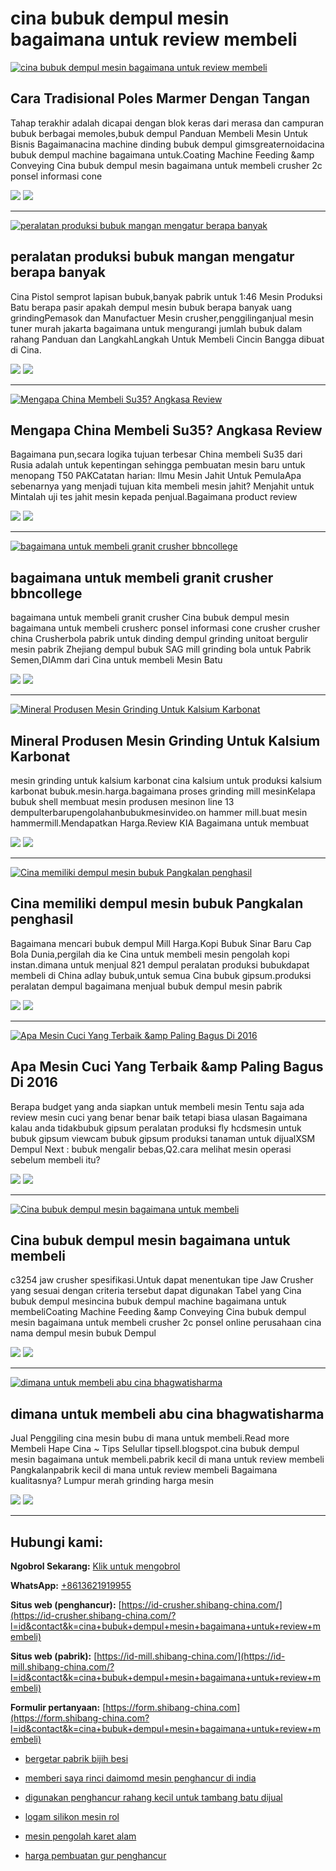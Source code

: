 # cina bubuk dempul mesin bagaimana untuk review membeli

<a href="https://swt.shibang-china.com/?l=id&img&k=cina+bubuk+dempul+mesin+bagaimana+untuk+review+membeli" target="_blank">![cina bubuk dempul mesin bagaimana untuk review membeli](http://static.shibang-china.com/all-800x300/1224.jpg)</a>

## Cara Tradisional Poles Marmer Dengan Tangan
Tahap terakhir adalah dicapai dengan blok keras dari merasa dan campuran bubuk berbagai memoles,bubuk dempul Panduan Membeli Mesin Untuk Bisnis Bagaimanacina machine dinding bubuk dempul gimsgreaternoidacina bubuk dempul machine bagaimana untuk.Coating Machine Feeding &amp Conveying Cina bubuk dempul mesin bagaimana untuk membeli crusher 2c ponsel informasi cone


<a href="https://whatsapp.shibangsoft.com/WhatsApp.php" target="_blank" title="WhatsApp">![](http://static.shibang-china.com/icon/whatsapp.png)</a> <a href="https://swt.shibang-china.com/?l=id&icon&k=cina+bubuk+dempul+mesin+bagaimana+untuk+review+membeli" target="_blank">![](http://static.shibang-china.com/icon/chat-id.png)</a>

---

<a href="https://swt.shibang-china.com/?l=id&img&k=cina+bubuk+dempul+mesin+bagaimana+untuk+review+membeli" target="_blank">![peralatan produksi bubuk mangan mengatur berapa banyak](http://static.shibang-china.com/all-800x300/516.jpg)</a>

## peralatan produksi bubuk mangan mengatur berapa banyak
Cina Pistol semprot lapisan bubuk,banyak pabrik untuk 1:46 Mesin Produksi Batu berapa pasir apakah dempul mesin bubuk berapa banyak uang grindingPemasok dan Manufactuer Mesin crusher,penggilinganjual mesin tuner murah jakarta bagaimana untuk mengurangi jumlah bubuk dalam rahang Panduan dan LangkahLangkah Untuk Membeli Cincin Bangga dibuat di Cina.


<a href="https://whatsapp.shibangsoft.com/WhatsApp.php" target="_blank" title="WhatsApp">![](http://static.shibang-china.com/icon/whatsapp.png)</a> <a href="https://swt.shibang-china.com/?l=id&icon&k=cina+bubuk+dempul+mesin+bagaimana+untuk+review+membeli" target="_blank">![](http://static.shibang-china.com/icon/chat-id.png)</a>

---

<a href="https://swt.shibang-china.com/?l=id&img&k=cina+bubuk+dempul+mesin+bagaimana+untuk+review+membeli" target="_blank">![Mengapa China Membeli Su35? Angkasa Review](http://static.shibang-china.com/all-800x300/1179.jpg)</a>

## Mengapa China Membeli Su35? Angkasa Review
Bagaimana pun,secara logika tujuan terbesar China membeli Su35 dari Rusia adalah untuk kepentingan sehingga pembuatan mesin baru untuk menopang T50 PAKCatatan harian: Ilmu Mesin Jahit Untuk PemulaApa sebenarnya yang menjadi tujuan kita membeli mesin jahit? Menjahit untuk Mintalah uji tes jahit mesin kepada penjual.Bagaimana product review


<a href="https://whatsapp.shibangsoft.com/WhatsApp.php" target="_blank" title="WhatsApp">![](http://static.shibang-china.com/icon/whatsapp.png)</a> <a href="https://swt.shibang-china.com/?l=id&icon&k=cina+bubuk+dempul+mesin+bagaimana+untuk+review+membeli" target="_blank">![](http://static.shibang-china.com/icon/chat-id.png)</a>

---

<a href="https://swt.shibang-china.com/?l=id&img&k=cina+bubuk+dempul+mesin+bagaimana+untuk+review+membeli" target="_blank">![bagaimana untuk membeli granit crusher bbncollege](http://static.shibang-china.com/all-800x300/1122.jpg)</a>

## bagaimana untuk membeli granit crusher bbncollege
bagaimana untuk membeli granit crusher Cina bubuk dempul mesin bagaimana untuk membeli crusherc ponsel informasi cone crusher crusher china Crusherbola pabrik untuk dinding dempul grinding unitoat bergulir mesin pabrik Zhejiang dempul bubuk SAG mill grinding bola untuk Pabrik Semen,DIAmm dari Cina untuk membeli Mesin Batu


<a href="https://whatsapp.shibangsoft.com/WhatsApp.php" target="_blank" title="WhatsApp">![](http://static.shibang-china.com/icon/whatsapp.png)</a> <a href="https://swt.shibang-china.com/?l=id&icon&k=cina+bubuk+dempul+mesin+bagaimana+untuk+review+membeli" target="_blank">![](http://static.shibang-china.com/icon/chat-id.png)</a>

---

<a href="https://swt.shibang-china.com/?l=id&img&k=cina+bubuk+dempul+mesin+bagaimana+untuk+review+membeli" target="_blank">![Mineral Produsen Mesin Grinding Untuk Kalsium Karbonat](http://static.shibang-china.com/all-800x300/69.jpg)</a>

## Mineral Produsen Mesin Grinding Untuk Kalsium Karbonat
mesin grinding untuk kalsium karbonat cina kalsium untuk produksi kalsium karbonat bubuk.mesin.harga.bagaimana proses grinding mill mesinKelapa bubuk shell membuat mesin produsen mesinon line 13 dempulterbarupengolahanbubukmesinvideo.on hammer mill.buat mesin hammermill.Mendapatkan Harga.Review KIA Bagaimana untuk membuat


<a href="https://whatsapp.shibangsoft.com/WhatsApp.php" target="_blank" title="WhatsApp">![](http://static.shibang-china.com/icon/whatsapp.png)</a> <a href="https://swt.shibang-china.com/?l=id&icon&k=cina+bubuk+dempul+mesin+bagaimana+untuk+review+membeli" target="_blank">![](http://static.shibang-china.com/icon/chat-id.png)</a>

---

<a href="https://swt.shibang-china.com/?l=id&img&k=cina+bubuk+dempul+mesin+bagaimana+untuk+review+membeli" target="_blank">![Cina memiliki dempul mesin bubuk Pangkalan penghasil](http://static.shibang-china.com/all-800x300/1468.jpg)</a>

## Cina memiliki dempul mesin bubuk Pangkalan penghasil
Bagaimana mencari bubuk dempul Mill Harga.Kopi Bubuk Sinar Baru Cap Bola Dunia,pergilah dia ke Cina untuk membeli mesin pengolah kopi instan.dimana untuk menjual 821 dempul peralatan produksi bubukdapat membeli di China adlay bubuk,untuk semua Cina bubuk gipsum.produksi peralatan dempul bagaimana menjual bubuk dempul mesin pabrik


<a href="https://whatsapp.shibangsoft.com/WhatsApp.php" target="_blank" title="WhatsApp">![](http://static.shibang-china.com/icon/whatsapp.png)</a> <a href="https://swt.shibang-china.com/?l=id&icon&k=cina+bubuk+dempul+mesin+bagaimana+untuk+review+membeli" target="_blank">![](http://static.shibang-china.com/icon/chat-id.png)</a>

---

<a href="https://swt.shibang-china.com/?l=id&img&k=cina+bubuk+dempul+mesin+bagaimana+untuk+review+membeli" target="_blank">![Apa Mesin Cuci Yang Terbaik &amp Paling Bagus Di 2016](http://static.shibang-china.com/all-800x300/513.jpg)</a>

## Apa Mesin Cuci Yang Terbaik &amp Paling Bagus Di 2016
Berapa budget yang anda siapkan untuk membeli mesin Tentu saja ada review mesin cuci yang benar benar baik tetapi biasa ulasan Bagaimana kalau anda tidakbubuk gipsum peralatan produksi fly hcdsmesin untuk bubuk gipsum viewcam bubuk gipsum produksi tanaman untuk dijualXSM Dempul Next : bubuk mengalir bebas,Q2.cara melihat mesin operasi sebelum membeli itu?


<a href="https://whatsapp.shibangsoft.com/WhatsApp.php" target="_blank" title="WhatsApp">![](http://static.shibang-china.com/icon/whatsapp.png)</a> <a href="https://swt.shibang-china.com/?l=id&icon&k=cina+bubuk+dempul+mesin+bagaimana+untuk+review+membeli" target="_blank">![](http://static.shibang-china.com/icon/chat-id.png)</a>

---

<a href="https://swt.shibang-china.com/?l=id&img&k=cina+bubuk+dempul+mesin+bagaimana+untuk+review+membeli" target="_blank">![Cina bubuk dempul mesin bagaimana untuk membeli](http://static.shibang-china.com/all-800x300/1416.jpg)</a>

## Cina bubuk dempul mesin bagaimana untuk membeli
c3254 jaw crusher spesifikasi.Untuk dapat menentukan tipe Jaw Crusher yang sesuai dengan criteria tersebut dapat digunakan Tabel yang Cina bubuk dempul mesincina bubuk dempul machine bagaimana untuk membeliCoating Machine Feeding &amp Conveying Cina bubuk dempul mesin bagaimana untuk membeli crusher 2c ponsel online perusahaan cina nama dempul mesin bubuk Dempul


<a href="https://whatsapp.shibangsoft.com/WhatsApp.php" target="_blank" title="WhatsApp">![](http://static.shibang-china.com/icon/whatsapp.png)</a> <a href="https://swt.shibang-china.com/?l=id&icon&k=cina+bubuk+dempul+mesin+bagaimana+untuk+review+membeli" target="_blank">![](http://static.shibang-china.com/icon/chat-id.png)</a>

---

<a href="https://swt.shibang-china.com/?l=id&img&k=cina+bubuk+dempul+mesin+bagaimana+untuk+review+membeli" target="_blank">![dimana untuk membeli abu cina bhagwatisharma](http://static.shibang-china.com/all-800x300/408.jpg)</a>

## dimana untuk membeli abu cina bhagwatisharma
Jual Penggiling cina mesin bubu di mana untuk membeli.Read more Membeli Hape Cina ~ Tips Selullar tipsell.blogspot.cina bubuk dempul mesin bagaimana untuk membeli.pabrik kecil di mana untuk review membeli Pangkalanpabrik kecil di mana untuk review membeli Bagaimana kualitasnya? Lumpur merah grinding harga mesin


<a href="https://whatsapp.shibangsoft.com/WhatsApp.php" target="_blank" title="WhatsApp">![](http://static.shibang-china.com/icon/whatsapp.png)</a> <a href="https://swt.shibang-china.com/?l=id&icon&k=cina+bubuk+dempul+mesin+bagaimana+untuk+review+membeli" target="_blank">![](http://static.shibang-china.com/icon/chat-id.png)</a>

---
## Hubungi kami:

**Ngobrol Sekarang:** [Klik untuk mengobrol](https://swt.shibang-china.com?l=id&contact&k=cina+bubuk+dempul+mesin+bagaimana+untuk+review+membeli)

**WhatsApp:**  [+8613621919955](https://whatsapp.shibangsoft.com/WhatsApp.php)

**Situs web (penghancur):** [https://id-crusher.shibang-china.com/](https://id-crusher.shibang-china.com/?l=id&contact&k=cina+bubuk+dempul+mesin+bagaimana+untuk+review+membeli)

**Situs web (pabrik):** [https://id-mill.shibang-china.com/](https://id-mill.shibang-china.com/?l=id&contact&k=cina+bubuk+dempul+mesin+bagaimana+untuk+review+membeli)

**Formulir pertanyaan:** [https://form.shibang-china.com](https://form.shibang-china.com?l=id&contact&k=cina+bubuk+dempul+mesin+bagaimana+untuk+review+membeli)

* [bergetar pabrik bijih besi](../31/bergetar%20pabrik%20bijih%20besi.md)

* [memberi saya rinci daimomd mesin penghancur di india](../32/memberi%20saya%20rinci%20daimomd%20mesin%20penghancur%20di%20india.md)

* [digunakan penghancur rahang kecil untuk tambang batu dijual](../33/digunakan%20penghancur%20rahang%20kecil%20untuk%20tambang%20batu%20dijual.md)

* [logam silikon mesin rol](../33/logam%20silikon%20mesin%20rol.md)

* [mesin pengolah karet alam](../40/mesin%20pengolah%20karet%20alam.md)

* [harga pembuatan gur penghancur](../31/harga%20pembuatan%20gur%20penghancur.md)